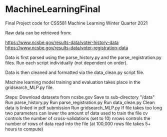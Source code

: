 # MachineLearningFinal
Final Project code for CSS581 Machine Learning Winter Quarter 2021

Raw data can be retrieved from:

https://www.ncsbe.gov/results-data/voter-history-data
https://www.ncsbe.gov/results-data/voter-registration-data

Data is first parsed using the parse_history.py and the parse_registration.py files.
Run each script individually (not dependent on order).

Data is then cleaned and formatted via the data_clean.py script file.

Machine learning model training and evaluation takes place in the gridsearch_MLP.py file.


Steps:
Download datasets from ncsbe.gov
Save to sub-directory "/data"
Run parse_history.py
Run parse_registration.py
Run data_clean.py
  Clean data is linked in pdf submission
Run gridsearch_MLP.py
  If file takes too long two parameters can lower the amount of data used to train the file
    cv controls the number of cross-validations (set to 10)
    nrows controls the number of rows of data read into the file (at 100,000 rows file takes 5+ hours to compute)
  
